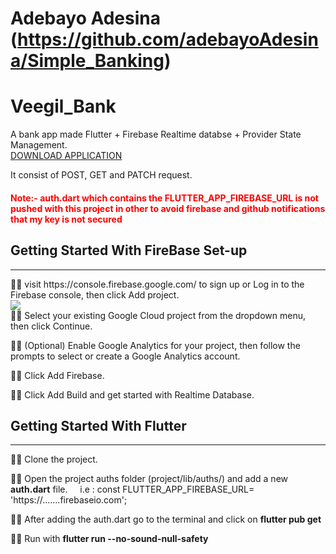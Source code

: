 # Adebayo Adesina (https://github.com/adebayoAdesina/Simple_Banking)

# Veegil_Bank

A bank app made Flutter + Firebase Realtime databse + Provider State Management.
<br/>
<a href='lib/build_apk/' download >DOWNLOAD APPLICATION</a>
<br/>

It consist of POST, GET and PATCH request.

<h4 style="color: red;">Note:-  auth.dart which contains the FLUTTER_APP_FIREBASE_URL is not pushed with this project in other to avoid firebase and github notifications that my key is not secured</h4>

## Getting Started With FireBase Set-up

<hr>
✍🏻 visit https://console.firebase.google.com/ to sign up or Log in to the Firebase console, then click Add project.
<br/>
<img src='https://construct-static.com/images/v1027/uploads/articleuploadobject/0/images/17984/capture-53.png'/>
<br/>
✍🏻 Select your existing Google Cloud project from the dropdown menu, then click Continue.

✍🏻 (Optional) Enable Google Analytics for your project, then follow the prompts to select or create a Google Analytics account.

✍🏻 Click Add Firebase.

✍🏻 Click Add Build and get started with Realtime Database.


## Getting Started With Flutter

<hr/>
✍🏻 Clone the project.

✍🏻 Open the project auths folder (project/lib/auths/) and add a new <b>auth.dart</b> file.
&nbsp; &nbsp; i.e : const FLUTTER_APP_FIREBASE_URL= 'https://.......firebaseio.com';

✍🏻 After adding the auth.dart go to the terminal and click on <b>flutter pub get </b>

✍🏻 Run with <b>flutter run --no-sound-null-safety</b>


